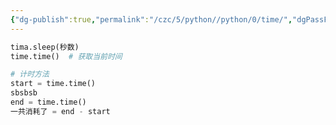 ```yaml
---
{"dg-publish":true,"permalink":"/czc/5/python//python/0/time/","dgPassFrontmatter":true,"created":"2024-11-13T15:29:30.718+08:00","updated":"2024-12-07T17:35:40.415+08:00"}
---
```




```python
tima.sleep(秒数)
time.time()  # 获取当前时间
```

```python
# 计时方法
start = time.time()
sbsbsb
end = time.time()
一共消耗了 = end - start
```